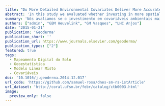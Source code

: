 ```yaml
---
title: "Do More Detailed Environmental Covariates Deliver More Accurate Soil Maps?"
abstract: 'In this study we evaluated whether investing in more spatially detailed environmental covariates improves the accuracy of digital soil maps. We used a case study from Southern Brazil to map clay content (CLAY), organic carbon content (SOC), and effective cation exchange capacity (ECEC) of the topsoil for a ~ 2000 ha area located on the edge of the plateau of the Paraná Sedimentary Basin. Five covariates, each with two levels of spatial detail were used: area-class soil maps, digital elevation models (DEM), geologic maps, land use maps, and satellite images. Thirty-two multiple linear regression models were calibrated for each soil property using all spatial detail combinations of the covariates. For each combination, stepwise regression was used to select predictor variables incorporated in the model. Model evaluation was done using the adjusted R-square of the regression. The baseline model, calibrated with the less detailed version of each covariate, and the best performing model were used to calibrate two linear mixed models for each soil property. Model parameters were estimated using restricted maximum likelihood. Spatial prediction was performed using the empirical best linear unbiased predictor. Validation of baseline and best performing linear multiple regression and linear mixed models was done using cross-validation. Results show that for CLAY the prediction accuracy did not considerably improve by using more detailed covariates. The amount of variance explained increased only ~2 percentage points (pp), less than that obtained by including the kriging step, which explained 4 pp. On the other hand, prediction of SOC and ECEC improved by ~13 pp when the baseline model was replaced by the best performing model. Overall, the increase in prediction performance was modest and may not outweigh the extra costs of using more detailed covariates. It may be more efﬁcient to spend extra resources on collecting more soil observations, or increasing the detail of only those covariates that have the strongest improvement effect. In our case study, the latter would only work for SOC and ECEC, by investing in a more detailed land use map and possibly also a more detailed geologic map and DEM.'
summary: 'Nós avaliamos se o investimento em covariáveis ambientais mais detalhadas, do ponto de vista espacial, melhora a acurácia das predições espaciais no mapeamento digital do solo. No geral, o aumento no desempenho das predições espaciais foi modesto, o que significa que podem não superar os custos adicionais de usar covariáveis mais detalhadas. Assim, pode ser mais eficiente investir os recursos financeiros adicionais na coleta de mais observações do solo, ou então aumentando o detalhe espacial apenas das covariáveis que têm o maior efeito de melhoria nas predições espaciais -- o que é dificil de saber de antemão.'
authors: ["admin", "GBM Heuvelink", "GM Vasques", "LHC Anjos"]
date: "2015-01-21"
publication: 'Geoderma'
publication_short: ''
publication_url: https://www.journals.elsevier.com/geoderma/
publication_types: ["2"]
featured: true
tags:
  - Mapeamento Digital do Solo
  - Geoestatística
  - Modelo Linear Misto
  - Covariáveis
doi: '10.1016/j.geoderma.2014.12.017'
url_code: 'https://github.com/samuel-rosa/dnos-sm-rs-1stArticle'
url_dataset: 'http://coral.ufsm.br/febr/catalog/ctb0003.html'
image:
  preview_only: false
---
```


